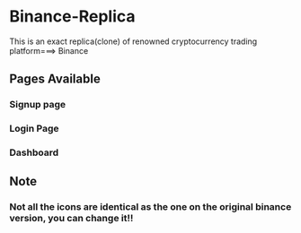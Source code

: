 # Binance-Replica
This is an exact replica(clone) of renowned cryptocurrency trading platform===> Binance

## Pages Available
### Signup page
### Login Page
### Dashboard

## Note
### Not all the icons are identical as the one on the original binance version, you can change it!!
